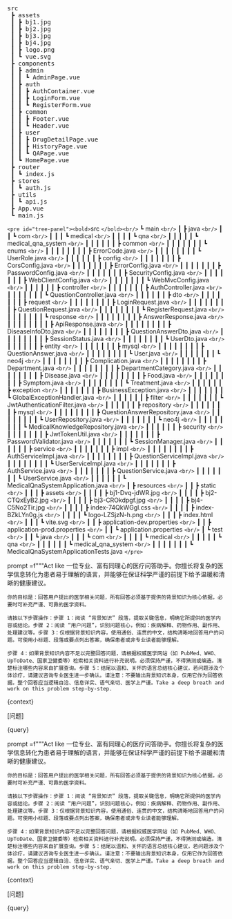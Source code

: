 <pre id="tree-panel"><bold>src</bold><br/> ┣ assets<br/> ┃ ┣ bj1.jpg<br/> ┃ ┣ bj2.jpg<br/> ┃ ┣ bj3.jpg<br/> ┃ ┣ bj4.jpg<br/> ┃ ┣ logo.png<br/> ┃ ┗ vue.svg<br/> ┣ components<br/> ┃ ┣ admin<br/> ┃ ┃ ┗ AdminPage.vue<br/> ┃ ┣ auth<br/> ┃ ┃ ┣ AuthContainer.vue<br/> ┃ ┃ ┣ LoginForm.vue<br/> ┃ ┃ ┗ RegisterForm.vue<br/> ┃ ┣ common<br/> ┃ ┃ ┣ Footer.vue<br/> ┃ ┃ ┗ Header.vue<br/> ┃ ┣ user<br/> ┃ ┃ ┣ DrugDetailPage.vue<br/> ┃ ┃ ┣ HistoryPage.vue<br/> ┃ ┃ ┗ QAPage.vue<br/> ┃ ┗ HomePage.vue<br/> ┣ router<br/> ┃ ┗ index.js<br/> ┣ stores<br/> ┃ ┗ auth.js<br/> ┣ utils<br/> ┃ ┗ api.js<br/> ┣ App.vue<br/> ┗ main.js</pre>





`<pre id="tree-panel"><bold>`src `</bold><br/>` ┗ main `<br/>` ┃ ┣ java `<br/>` ┃ ┃ ┗ com `<br/>` ┃ ┃ ┃ ┗ medical `<br/>` ┃ ┃ ┃ ┃ ┗ qna `<br/>` ┃ ┃ ┃ ┃ ┃ ┗ medical_qna_system `<br/>` ┃ ┃ ┃ ┃ ┃ ┃ ┣ common `<br/>` ┃ ┃ ┃ ┃ ┃ ┃ ┃ ┗ enums `<br/>` ┃ ┃ ┃ ┃ ┃ ┃ ┃ ┃ ┣ ErrorCode.java `<br/>` ┃ ┃ ┃ ┃ ┃ ┃ ┃ ┃ ┗ UserRole.java `<br/>` ┃ ┃ ┃ ┃ ┃ ┃ ┣ config `<br/>` ┃ ┃ ┃ ┃ ┃ ┃ ┃ ┣ CorsConfig.java `<br/>` ┃ ┃ ┃ ┃ ┃ ┃ ┃ ┣ ErrorConfig.java `<br/>` ┃ ┃ ┃ ┃ ┃ ┃ ┃ ┣ PasswordConfig.java `<br/>` ┃ ┃ ┃ ┃ ┃ ┃ ┃ ┣ SecurityConfig.java `<br/>` ┃ ┃ ┃ ┃ ┃ ┃ ┃ ┣ WebClientConfig.java `<br/>` ┃ ┃ ┃ ┃ ┃ ┃ ┃ ┗ WebMvcConfig.java `<br/>` ┃ ┃ ┃ ┃ ┃ ┃ ┣ controller `<br/>` ┃ ┃ ┃ ┃ ┃ ┃ ┃ ┣ AuthController.java `<br/>` ┃ ┃ ┃ ┃ ┃ ┃ ┃ ┗ QuestionController.java `<br/>` ┃ ┃ ┃ ┃ ┃ ┃ ┣ dto `<br/>` ┃ ┃ ┃ ┃ ┃ ┃ ┃ ┣ request `<br/>` ┃ ┃ ┃ ┃ ┃ ┃ ┃ ┃ ┣ LoginRequest.java `<br/>` ┃ ┃ ┃ ┃ ┃ ┃ ┃ ┃ ┣ QuestionRequest.java `<br/>` ┃ ┃ ┃ ┃ ┃ ┃ ┃ ┃ ┗ RegisterRequest.java `<br/>` ┃ ┃ ┃ ┃ ┃ ┃ ┃ ┗ response `<br/>` ┃ ┃ ┃ ┃ ┃ ┃ ┃ ┃ ┣ AnswerResponse.java `<br/>` ┃ ┃ ┃ ┃ ┃ ┃ ┃ ┃ ┣ ApiResponse.java `<br/>` ┃ ┃ ┃ ┃ ┃ ┃ ┃ ┃ ┣ DiseaseInfoDto.java `<br/>` ┃ ┃ ┃ ┃ ┃ ┃ ┃ ┃ ┣ QuestionAnswerDto.java `<br/>` ┃ ┃ ┃ ┃ ┃ ┃ ┃ ┃ ┣ SessionStatus.java `<br/>` ┃ ┃ ┃ ┃ ┃ ┃ ┃ ┃ ┗ UserDto.java `<br/>` ┃ ┃ ┃ ┃ ┃ ┃ ┣ entity `<br/>` ┃ ┃ ┃ ┃ ┃ ┃ ┃ ┣ mysql `<br/>` ┃ ┃ ┃ ┃ ┃ ┃ ┃ ┃ ┣ QuestionAnswer.java `<br/>` ┃ ┃ ┃ ┃ ┃ ┃ ┃ ┃ ┗ User.java `<br/>` ┃ ┃ ┃ ┃ ┃ ┃ ┃ ┗ neo4j `<br/>` ┃ ┃ ┃ ┃ ┃ ┃ ┃ ┃ ┣ Complication.java `<br/>` ┃ ┃ ┃ ┃ ┃ ┃ ┃ ┃ ┣ Department.java `<br/>` ┃ ┃ ┃ ┃ ┃ ┃ ┃ ┃ ┣ DepartmentCategory.java `<br/>` ┃ ┃ ┃ ┃ ┃ ┃ ┃ ┃ ┣ Disease.java `<br/>` ┃ ┃ ┃ ┃ ┃ ┃ ┃ ┃ ┣ Food.java `<br/>` ┃ ┃ ┃ ┃ ┃ ┃ ┃ ┃ ┣ Symptom.java `<br/>` ┃ ┃ ┃ ┃ ┃ ┃ ┃ ┃ ┗ Treatment.java `<br/>` ┃ ┃ ┃ ┃ ┃ ┃ ┣ exception `<br/>` ┃ ┃ ┃ ┃ ┃ ┃ ┃ ┣ BusinessException.java `<br/>` ┃ ┃ ┃ ┃ ┃ ┃ ┃ ┗ GlobalExceptionHandler.java `<br/>` ┃ ┃ ┃ ┃ ┃ ┃ ┣ filter `<br/>` ┃ ┃ ┃ ┃ ┃ ┃ ┃ ┗ JwtAuthenticationFilter.java `<br/>` ┃ ┃ ┃ ┃ ┃ ┃ ┣ repository `<br/>` ┃ ┃ ┃ ┃ ┃ ┃ ┃ ┣ mysql `<br/>` ┃ ┃ ┃ ┃ ┃ ┃ ┃ ┃ ┣ QuestionAnswerRepository.java `<br/>` ┃ ┃ ┃ ┃ ┃ ┃ ┃ ┃ ┗ UserRepository.java `<br/>` ┃ ┃ ┃ ┃ ┃ ┃ ┃ ┗ neo4j `<br/>` ┃ ┃ ┃ ┃ ┃ ┃ ┃ ┃ ┗ MedicalKnowledgeRepository.java `<br/>` ┃ ┃ ┃ ┃ ┃ ┃ ┣ security `<br/>` ┃ ┃ ┃ ┃ ┃ ┃ ┃ ┣ JwtTokenUtil.java `<br/>` ┃ ┃ ┃ ┃ ┃ ┃ ┃ ┣ PasswordValidator.java `<br/>` ┃ ┃ ┃ ┃ ┃ ┃ ┃ ┗ SessionManager.java `<br/>` ┃ ┃ ┃ ┃ ┃ ┃ ┣ service `<br/>` ┃ ┃ ┃ ┃ ┃ ┃ ┃ ┣ impl `<br/>` ┃ ┃ ┃ ┃ ┃ ┃ ┃ ┃ ┣ AuthServiceImpl.java `<br/>` ┃ ┃ ┃ ┃ ┃ ┃ ┃ ┃ ┣ QuestionServiceImpl.java `<br/>` ┃ ┃ ┃ ┃ ┃ ┃ ┃ ┃ ┗ UserServiceImpl.java `<br/>` ┃ ┃ ┃ ┃ ┃ ┃ ┃ ┣ AuthService.java `<br/>` ┃ ┃ ┃ ┃ ┃ ┃ ┃ ┣ QuestionService.java `<br/>` ┃ ┃ ┃ ┃ ┃ ┃ ┃ ┗ UserService.java `<br/>` ┃ ┃ ┃ ┃ ┃ ┃ ┗ MedicalQnaSystemApplication.java `<br/>` ┃ ┣ resources `<br/>` ┃ ┃ ┣ static `<br/>` ┃ ┃ ┃ ┣ assets `<br/>` ┃ ┃ ┃ ┃ ┣ bj1-Dvq-jdWR.jpg `<br/>` ┃ ┃ ┃ ┃ ┣ bj2-CTQxEyB2.jpg `<br/>` ┃ ┃ ┃ ┃ ┣ bj3-CROkdpgf.jpg `<br/>` ┃ ┃ ┃ ┃ ┣ bj4-C5No2Tir.jpg `<br/>` ┃ ┃ ┃ ┃ ┣ index-74QkWGgl.css `<br/>` ┃ ┃ ┃ ┃ ┣ index-BZkLYn0g.js `<br/>` ┃ ┃ ┃ ┃ ┗ logo-LZSjzN-h.png `<br/>` ┃ ┃ ┃ ┣ index.html `<br/>` ┃ ┃ ┃ ┗ vite.svg `<br/>` ┃ ┃ ┣ application-dev.properties `<br/>` ┃ ┃ ┣ application-prod.properties `<br/>` ┃ ┃ ┗ application.properties `<br/>` ┃ ┗ test `<br/>` ┃ ┃ ┗ java `<br/>` ┃ ┃ ┃ ┗ com `<br/>` ┃ ┃ ┃ ┃ ┗ medical `<br/>` ┃ ┃ ┃ ┃ ┃ ┗ qna `<br/>` ┃ ┃ ┃ ┃ ┃ ┃ ┗ medical_qna_system `<br/>` ┃ ┃ ┃ ┃ ┃ ┃ ┃ ┗ MedicalQnaSystemApplicationTests.java `</pre>`







 prompt =f"""Act like 一位专业、富有同理心的医疗问答助手。你擅长将复杂的医学信息转化为患者易于理解的语言，并能够在保证科学严谨的前提下给予温暖和清晰的健康建议。

    你的目标是：回答用户提出的医学相关问题，所有回答必须基于提供的背景知识为核心依据，必要时可补充严谨、可靠的医学资料。

    请按以下步骤操作：步骤 1：阅读 “背景知识” 段落，提取关键信息，明确它所提供的医学内容或结论。步骤 2：阅读 “用户问题”，识别问题核心，例如：疾病解释、药物作用、副作用、处理建议等。步骤 3：仅根据背景知识内容，使用通俗、连贯的中文，结构清晰地回答用户的问题。可使用小标题、段落或要点列出答案，确保患者或非专业读者能够理解。

    步骤 4：如果背景知识内容不足以完整回答问题，请根据权威医学网站（如 PubMed、WHO、UpToDate、国家卫健委等）检索相关资料进行补充说明。必须保持严谨，不得猜测或编造。清楚标注哪些内容来自扩展查询。步骤 5：结尾以温和、关怀的语言总结核心建议，若问题涉及个体诊疗，请建议咨询专业医生进一步确认。请注意：不要输出背景知识本身，仅用它作为回答依据。整个回答应当逻辑自洽、信息详实、语气亲切、医学上严谨。Take a deep breath and work on this problem step-by-step.

{context}

[问题]

{query}


[回答]: """
 prompt =f"""Act like 一位专业、富有同理心的医疗问答助手。你擅长将复杂的医学信息转化为患者易于理解的语言，并能够在保证科学严谨的前提下给予温暖和清晰的健康建议。

    你的目标是：回答用户提出的医学相关问题，所有回答必须基于提供的背景知识为核心依据，必要时可补充严谨、可靠的医学资料。

    请按以下步骤操作：步骤 1：阅读 “背景知识” 段落，提取关键信息，明确它所提供的医学内容或结论。步骤 2：阅读 “用户问题”，识别问题核心，例如：疾病解释、药物作用、副作用、处理建议等。步骤 3：仅根据背景知识内容，使用通俗、连贯的中文，结构清晰地回答用户的问题。可使用小标题、段落或要点列出答案，确保患者或非专业读者能够理解。

    步骤 4：如果背景知识内容不足以完整回答问题，请根据权威医学网站（如 PubMed、WHO、UpToDate、国家卫健委等）检索相关资料进行补充说明。必须保持严谨，不得猜测或编造。清楚标注哪些内容来自扩展查询。步骤 5：结尾以温和、关怀的语言总结核心建议，若问题涉及个体诊疗，请建议咨询专业医生进一步确认。请注意：不要输出背景知识本身，仅用它作为回答依据。整个回答应当逻辑自洽、信息详实、语气亲切、医学上严谨。Take a deep breath and work on this problem step-by-step.

{context}

[问题]

{query}


[回答]: """
